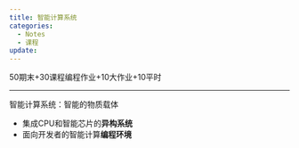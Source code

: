 ```yaml
---
title: 智能计算系统
categories:
  - Notes
  - 课程
update:
---
```

50期末+30课程编程作业+10大作业+10平时

---

智能计算系统：智能的物质载体
- 集成CPU和智能芯片的**异构系统**
- 面向开发者的智能计算**编程环境**
